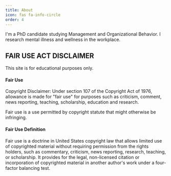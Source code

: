 ```yaml
---
title: About
icon: fas fa-info-circle
order: 4
---
```

I'm a PhD candidate studying Management and Organizational Behavior.  I research mental illness and wellness in the workplace.

## FAIR USE ACT DISCLAIMER
This site is for educational purposes only.

#### Fair Use
Copyright Disclaimer: Under section 107 of the Copyright Act of 1976, allowance is made for "fair use" for purposes such as criticism, comment, news reporting, teaching, scholarship, education and research.

Fair use is a use permitted by copyright statute that might otherwise be infringing.

#### Fair Use Definition
Fair use is a doctrine in United States copyright law that allows limited use of copyrighted material without requiring permission from the rights holders, such as commentary, criticism, news reporting, research, teaching, or scholarship.  It provides for the legal, non-licensed citation or incorporation of copyrighted material in another author's work under a four-factor balancing test.

